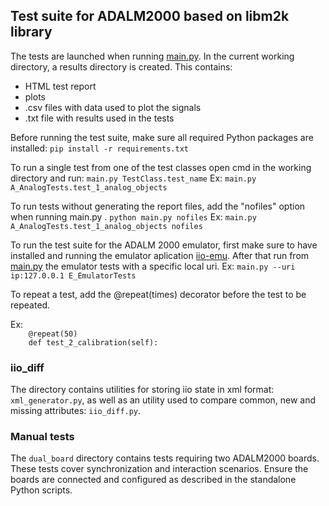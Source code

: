 ## Test suite for ADALM2000 based on libm2k library

The tests are launched when running [main.py](main.py).
In the current working directory, a results directory is created. This contains:
* HTML test report
* plots
* .csv files with data used to plot the signals
* .txt file with results used in the tests


Before running the test suite, make sure all required Python packages are installed: 
```pip install -r requirements.txt```

To run a single test from one of the test classes open cmd in the working directory and run:
    ```main.py TestClass.test_name```
 Ex: ```main.py A_AnalogTests.test_1_analog_objects```


To run tests without generating the report files, add the "nofiles" option when running main.py .
    ```python main.py nofiles```
 Ex: ```main.py A_AnalogTests.test_1_analog_objects nofiles```


To run the test suite for the ADALM 2000 emulator, first make sure to have installed and running the 
emulator aplication [iio-emu](https://github.com/analogdevicesinc/iio-emu).
After that run from [main.py](main.py) the emulator tests with a specific local uri. 
Ex: ```main.py --uri ip:127.0.0.1 E_EmulatorTests```

To repeat a test, add the @repeat(times) decorator before the test to be repeated.
 
 Ex: <br>
```    @repeat(50)``` <br>
```    def test_2_calibration(self):```

### iio_diff

The directory contains utilities for storing iio state in xml format: ```xml_generator.py```, as well as an utility used to compare common, new and missing attributes: ```iio_diff.py```.

### Manual tests

The `dual_board` directory contains tests requiring two ADALM2000 boards. These tests cover synchronization and interaction scenarios. Ensure the boards are connected and configured as described in the standalone Python scripts.
